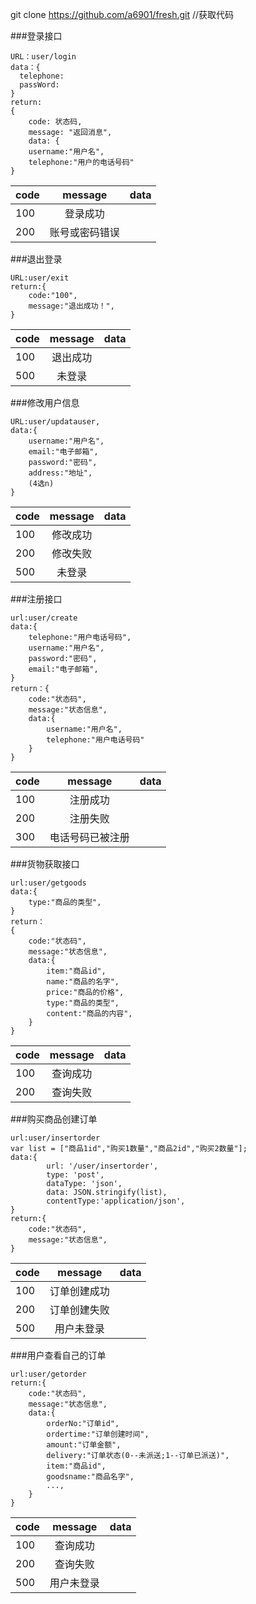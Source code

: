 git clone https://github.com/a6901/fresh.git    //获取代码

###登录接口
~~~
URL：user/login
data：{
  telephone:
  passWord:
}
return:
{
    code: 状态码,
    message: "返回消息",
    data: {
	username:"用户名",
    telephone:"用户的电话号码"
}
~~~
code|message|data
:--|:--:|:--:   
100|登录成功|
200|账号或密码错误|

###退出登录
~~~
URL:user/exit
return:{
	code:"100",
    message:"退出成功！",
}
~~~
code|message|data
:--|:--:|:--:
100|退出成功|
500|未登录|

###修改用户信息
~~~
URL:user/updatauser,
data:{
	username:"用户名",
    email:"电子邮箱",
    password:"密码",
    address:"地址",
    (4选n)
}
~~~
code|message|data
:--|:--:|:--:
100|修改成功|
200|修改失败|
500|未登录|


###注册接口
~~~
url:user/create
data:{
	telephone:"用户电话号码",
    username:"用户名",
    password:"密码",
    email:"电子邮箱",
}
return：{
	code:"状态码",
    message:"状态信息",
    data:{
    	username:"用户名",
        telephone:"用户电话号码"
    }
}
~~~
code|message|data
:--|:--:|:--:
100|注册成功|
200|注册失败|
300|电话号码已被注册|


###货物获取接口
~~~
url:user/getgoods
data:{
    type:"商品的类型",
}
return：
{
	code:"状态码",
    message:"状态信息",
    data:{
    	item:"商品id",
        name:"商品的名字",
        price:"商品的价格",
        type:"商品的类型",
        content:"商品的内容",
    }
}
~~~
code|message|data
:--|:--:|:--:
100|查询成功|
200|查询失败|

###购买商品创建订单
~~~
url:user/insertorder
var list = ["商品1id","购买1数量","商品2id","购买2数量"];
data:{
		url: '/user/insertorder',
    	type: 'post',
        dataType: 'json',
        data: JSON.stringify(list),
        contentType:'application/json',
}
return:{
	code:"状态码",
    message:"状态信息",
}
~~~
code|message|data
:--|:--:|:--:
100|订单创建成功|
200|订单创建失败|
500|用户未登录|

###用户查看自己的订单
~~~
url:user/getorder
return:{
	code:"状态码",
    message:"状态信息",
    data:{
		orderNo:"订单id",
        ordertime:"订单创建时间",
        amount:"订单金额",
        delivery:"订单状态(0--未派送;1--订单已派送)",
        item:"商品id",
        goodsname:"商品名字",
        ...,
    }
}
~~~
code|message|data
:--|:--:|:--:
100|查询成功|
200|查询失败|
500|用户未登录|












